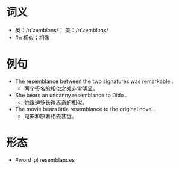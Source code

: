 # 词义
- 英：/rɪˈzembləns/； 美：/rɪˈzembləns/
- #n 相似；相像
# 例句
- The resemblance between the two signatures was remarkable .
	- 两个签名的相似之处非常明显。
- She bears an uncanny resemblance to Dido .
	- 她跟迪多长得离奇的相似。
- The movie bears little resemblance to the original novel .
	- 电影和原著相去甚远。
# 形态
- #word_pl resemblances
